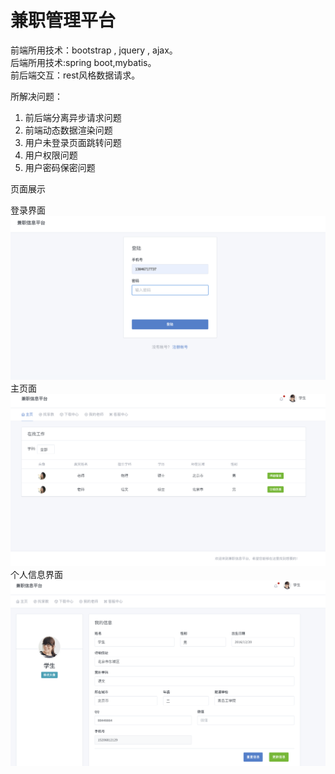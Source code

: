 # 兼职管理平台
前端所用技术：bootstrap , jquery , ajax。  
后端所用技术:spring boot,mybatis。  
前后端交互：rest风格数据请求。  

所解决问题：  
1. 前后端分离异步请求问题  
2. 前端动态数据渲染问题  
3. 用户未登录页面跳转问题  
4. 用户权限问题  
5. 用户密码保密问题  

页面展示  

登录界面  
![image](https://github.com/yidaq/teach/blob/master/image/%E7%99%BB%E5%BD%95.png)
主页面  
![image](https://github.com/yidaq/teach/blob/master/image/%E5%AD%A6%E7%94%9F%E4%B8%BB%E9%A1%B5.png)
个人信息界面
![image](https://github.com/yidaq/teach/blob/master/image/%E4%B8%AA%E4%BA%BA%E4%BF%A1%E6%81%AF.png)

